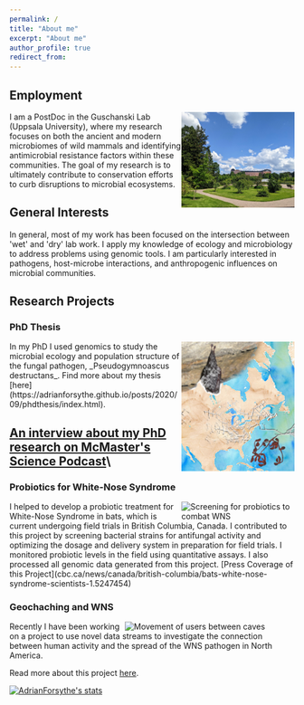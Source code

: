 ```yaml
---
permalink: /
title: "About me"
excerpt: "About me"
author_profile: true
redirect_from:
---
```


## Employment

<img align="right" style="width:200px;" alt="Botanical gardens with a view of the castle" src="images/uppsala.jpg">
I am a PostDoc in the Guschanski Lab (Uppsala University), where my research focuses on both the ancient and modern microbiomes of wild mammals and identifying antimicrobial resistance factors within these communities. The goal of my research is to ultimately contribute to conservation efforts to curb disruptions to microbial ecosystems.

## General Interests

In general, most of my work has been focused on the intersection between 'wet' and 'dry' lab work.
I apply my knowledge of ecology and microbiology to address problems using genomic tools. I am particularly interested in pathogens, host-microbe interactions, and anthropogenic influences on microbial communities.

<!-- ## Technical Skills

- Shell/BASH
- R

  - tidyverse
  - plotly
  - Rshiny

- python

  - pandas
  - scikitlearn
  - snakemake

- Desktop Linux
- CLI Unix
- Docker
- Singularity
- conda
- Nextflow
- Web Scraping
  - RSelenium
  - beautifulsoup4
- Dimension Reduction Techniques
  - PCA
  - UMAP
- Network Analyses
- ML

  - Random Forest
  - Linear discriminant analysis

- Wet and Dry Lab Skills
- Hypothesis testing
- Data Analysis and Visualization
- Statistical Analysis

- Microbial genetics
- Genome Assembly and Annotation
- Metagenomics/Metabarcoding
- Landscape Genetics
- Pangenomics

## Education

- Phd in Microbiology (2016-2020)
  - McMaster University, Hamilton, Canada
- MSc in Microbiology (2014-2016)
  - McMaster University, Hamilton, Canada
- H. BSc in Biology, Honours (2010-2014)
  - Tren University, Peterborough, Canada -->

## Research Projects

### PhD Thesis

<img align="right" style="width:200px;" src="images/aem-cover.png">
In my PhD I used genomics to study the microbial ecology and population structure of the fungal pathogen, _Pseudogymnoascus destructans_. Find more about my thesis [here](https://adrianforsythe.github.io/posts/2020/09/phdthesis/index.html).

## [An interview about my PhD research on McMaster's Science Podcast](https://d3ctxlq1ktw2nl.cloudfront.net/staging/2019-9-3/25951353-44100-2-6d37e687523c.m4a)\

### Probiotics for White-Nose Syndrome

<img align="right" style="width:200px;" alt="Screening for probiotics to combat WNS" src="images/probiotics.jpg">
I helped to develop a probiotic treatment for White-Nose Syndrome in bats, which is current undergoing field trials in British Columbia, Canada. I contributed to this project by screening bacterial strains for antifungal activity and optimizing the dosage and delivery system in preparation for field trials. I monitored probiotic levels in the field using quantitative assays. I also processed all genomic data generated from this project.
[Press Coverage of this Project](cbc.ca/news/canada/british-columbia/bats-white-nose-syndrome-scientists-1.5247454)

### Geochaching and WNS

<img align="right" style="width:300px;" alt="Movement of users between caves" src="images/users_year.gif">
Recently I have been working on a project to use novel data streams to investigate the connection between human activity and the spread of the WNS pathogen in North America.

Read more about this project [here](https://adrianforsythe.github.io/posts/2020/01/DoesHumanActivityContributetotheSpreadofWhiteNoseSyndrome/index.html).

[![AdrianForsythe's stats](https://github-readme-stats.vercel.app/api?username=AdrianForsythe)](https://github.com/anuraghazra/github-readme-stats)
